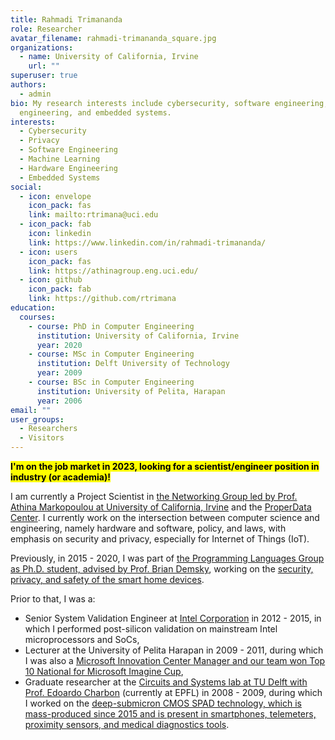 ```yaml
---
title: Rahmadi Trimananda
role: Researcher
avatar_filename: rahmadi-trimananda_square.jpg
organizations:
  - name: University of California, Irvine
    url: ""
superuser: true
authors:
  - admin
bio: My research interests include cybersecurity, software engineering, hardware
  engineering, and embedded systems.
interests:
  - Cybersecurity
  - Privacy
  - Software Engineering
  - Machine Learning
  - Hardware Engineering
  - Embedded Systems
social:
  - icon: envelope
    icon_pack: fas
    link: mailto:rtrimana@uci.edu
  - icon_pack: fab
    icon: linkedin
    link: https://www.linkedin.com/in/rahmadi-trimananda/
  - icon: users
    icon_pack: fas
    link: https://athinagroup.eng.uci.edu/
  - icon: github
    icon_pack: fab
    link: https://github.com/rtrimana
education:
  courses:
    - course: PhD in Computer Engineering
      institution: University of California, Irvine
      year: 2020
    - course: MSc in Computer Engineering
      institution: Delft University of Technology
      year: 2009
    - course: BSc in Computer Engineering
      institution: University of Pelita, Harapan
      year: 2006
email: ""
user_groups:
  - Researchers
  - Visitors
---
```

<span style="background-color:yellow"><font color="black"> **I'm on the job market in 2023, looking for a scientist/engineer position in industry (or academia)!</font>**</span>

I am currently a Project Scientist in [the Networking Group led by Prof. Athina Markopoulou at University of California, Irvine](https://athinagroup.eng.uci.edu/) and the [ProperData Center](https://properdata.eng.uci.edu/). I currently work on the intersection between computer science and engineering, namely hardware and software, policy, and laws, with emphasis on security and privacy, especially for Internet of Things (IoT).

<!--- 
- **System**: a computing system consists of hardware and software; such system may have observable outputs, such as network traffic.
- **Policy**: a policy document, such as a privacy policy, describes the data collection practices of the system.
- **Laws**: data privacy laws, such as the [GDPR](https://gdpr.eu/what-is-gdpr/) and [CCPA](https://www.oag.ca.gov/privacy/ccpa) provide the minimum requirements to an organization on how to disclose their practices in a policy.
--->

Previously, in 2015 - 2020, I was part of [the Programming Languages Group as Ph.D. student, advised by Prof. Brian Demsky](https://plrg.ics.uci.edu/), working on the [security, privacy, and safety of the smart home devices](https://www.proquest.com/docview/2478599991?pq-origsite=gscholar&fromopenview=true).

Prior to that, I was a: 
- Senior System Validation Engineer at [Intel Corporation](https://www.intel.com/content/www/us/en/homepage.html) in 2012 - 2015, in which I performed post-silicon validation on mainstream Intel microprocessors and SoCs,
- Lecturer at the University of Pelita Harapan in 2009 - 2011, during which I was also a [Microsoft Innovation Center Manager and our team won Top 10 National for Microsoft Imagine Cup](https://dailysocial.id/post/imagine-cup-indonesia-announced-10-semifinalists),
- Graduate researcher at the [Circuits and Systems lab at TU Delft with Prof. Edoardo Charbon](http://cas.tudelft.nl/People/bio.php?id=36) (currently at EPFL) in 2008 - 2009, during which I worked on the [deep-submicron CMOS SPAD technology, which is mass-produced since 2015 and is present in smartphones, telemeters, proximity sensors, and medical diagnostics tools](https://people.epfl.ch/edoardo.charbon?lang=en).


